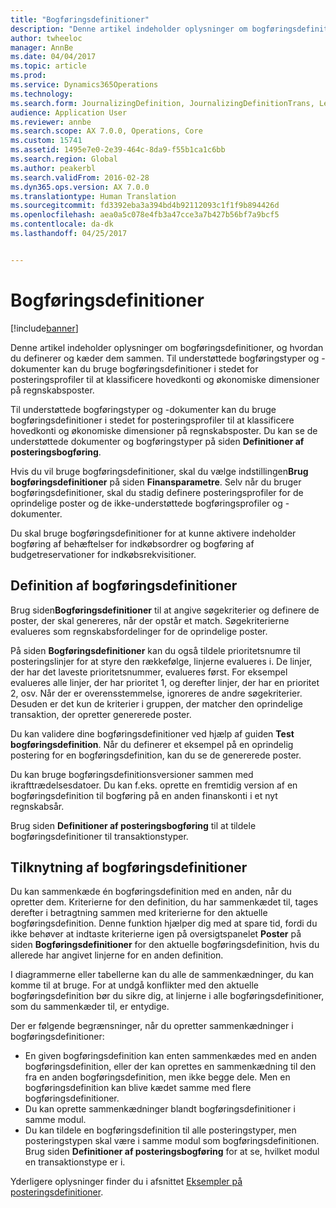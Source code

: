 ```yaml
---
title: "Bogføringsdefinitioner"
description: "Denne artikel indeholder oplysninger om bogføringsdefinitioner, og hvordan du definerer og kæder dem sammen. Til understøttede bogføringstyper og -dokumenter kan du bruge bogføringsdefinitioner i stedet for posteringsprofiler til at klassificere hovedkonti og økonomiske dimensioner på regnskabsposter."
author: twheeloc
manager: AnnBe
ms.date: 04/04/2017
ms.topic: article
ms.prod: 
ms.service: Dynamics365Operations
ms.technology: 
ms.search.form: JournalizingDefinition, JournalizingDefinitionTrans, LedgerParameters
audience: Application User
ms.reviewer: annbe
ms.search.scope: AX 7.0.0, Operations, Core
ms.custom: 15741
ms.assetid: 1495e7e0-2e39-464c-8da9-f55b1ca1c6bb
ms.search.region: Global
ms.author: peakerbl
ms.search.validFrom: 2016-02-28
ms.dyn365.ops.version: AX 7.0.0
ms.translationtype: Human Translation
ms.sourcegitcommit: fd3392eba3a394bd4b92112093c1f1f9b894426d
ms.openlocfilehash: aea0a5c078e4fb3a47cce3a7b427b56bf7a9bcf5
ms.contentlocale: da-dk
ms.lasthandoff: 04/25/2017


---
```


# <a name="posting-definitions"></a>Bogføringsdefinitioner

[!include[banner](../includes/banner.md)]


Denne artikel indeholder oplysninger om bogføringsdefinitioner, og hvordan du definerer og kæder dem sammen. Til understøttede bogføringstyper og -dokumenter kan du bruge bogføringsdefinitioner i stedet for posteringsprofiler til at klassificere hovedkonti og økonomiske dimensioner på regnskabsposter.

Til understøttede bogføringstyper og -dokumenter kan du bruge bogføringsdefinitioner i stedet for posteringsprofiler til at klassificere hovedkonti og økonomiske dimensioner på regnskabsposter. Du kan se de understøttede dokumenter og bogføringstyper på siden **Definitioner af posteringsbogføring**. 

Hvis du vil bruge bogføringsdefinitioner, skal du vælge indstillingen**Brug bogføringsdefinitioner** på siden **Finansparametre**. Selv når du bruger bogføringsdefinitioner, skal du stadig definere posteringsprofiler for de oprindelige poster og de ikke-understøttede bogføringsprofiler og -dokumenter. 

Du skal bruge bogføringsdefinitioner for at kunne aktivere indeholder bogføring af behæftelser for indkøbsordrer og bogføring af budgetreservationer for indkøbsrekvisitioner.

## <a name="defining-posting-definitions"></a>Definition af bogføringsdefinitioner
Brug siden**Bogføringsdefinitioner** til at angive søgekriterier og definere de poster, der skal genereres, når der opstår et match. Søgekriterierne evalueres som regnskabsfordelinger for de oprindelige poster. 

På siden **Bogføringsdefinitioner** kan du også tildele prioritetsnumre til posteringslinjer for at styre den rækkefølge, linjerne evalueres i. De linjer, der har det laveste prioritetsnummer, evalueres først. For eksempel evalueres alle linjer, der har prioritet 1, og derefter linjer, der har en prioritet 2, osv. Når der er overensstemmelse, ignoreres de andre søgekriterier. Desuden er det kun de kriterier i gruppen, der matcher den oprindelige transaktion, der opretter genererede poster. 

Du kan validere dine bogføringsdefinitioner ved hjælp af guiden **Test bogføringsdefinition**. Når du definerer et eksempel på en oprindelig postering for en bogføringsdefinition, kan du se de genererede poster. 

Du kan bruge bogføringsdefinitionsversioner sammen med ikrafttrædelsesdatoer. Du kan f.eks. oprette en fremtidig version af en bogføringsdefinition til bogføring på en anden finanskonti i et nyt regnskabsår. 

Brug siden **Definitioner af posteringsbogføring** til at tildele bogføringsdefinitioner til transaktionstyper.

## <a name="linking-posting-definitions"></a>Tilknytning af bogføringsdefinitioner
Du kan sammenkæde én bogføringsdefinition med en anden, når du opretter dem. Kriterierne for den definition, du har sammenkædet til, tages derefter i betragtning sammen med kriterierne for den aktuelle bogføringsdefinition. Denne funktion hjælper dig med at spare tid, fordi du ikke behøver at indtaste kriterierne igen på oversigtspanelet **Poster** på siden **Bogføringsdefinitioner** for den aktuelle bogføringsdefinition, hvis du allerede har angivet linjerne for en anden definition. 

I diagrammerne eller tabellerne kan du alle de sammenkædninger, du kan komme til at bruge. For at undgå konflikter med den aktuelle bogføringsdefinition bør du sikre dig, at linjerne i alle bogføringsdefinitioner, som du sammenkæder til, er entydige. 

Der er følgende begrænsninger, når du opretter sammenkædninger i bogføringsdefinitioner:

-   En given bogføringsdefinition kan enten sammenkædes med en anden bogføringsdefinition, eller der kan oprettes en sammenkædning til den fra en anden bogføringsdefinition, men ikke begge dele. Men en bogføringsdefinition kan blive kædet samme med flere bogføringsdefinitioner.
-   Du kan oprette sammenkædninger blandt bogføringsdefinitioner i samme modul.
-   Du kan tildele en bogføringsdefinition til alle posteringstyper, men posteringstypen skal være i samme modul som bogføringsdefinitionen. Brug siden **Definitioner af posteringsbogføring** for at se, hvilket modul en transaktionstype er i.


Yderligere oplysninger finder du i afsnittet [Eksempler på posteringsdefinitioner](example-posting-definitions.md). 



